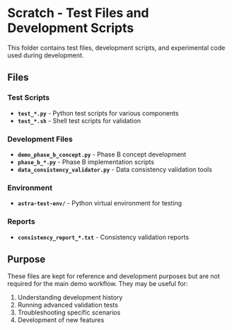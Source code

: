 # Scratch - Test Files and Development Scripts

This folder contains test files, development scripts, and experimental code used during development.

## Files

### Test Scripts
- **`test_*.py`** - Python test scripts for various components
- **`test_*.sh`** - Shell test scripts for validation

### Development Files
- **`demo_phase_b_concept.py`** - Phase B concept development
- **`phase_b_*.py`** - Phase B implementation scripts
- **`data_consistency_validator.py`** - Data consistency validation tools

### Environment
- **`astra-test-env/`** - Python virtual environment for testing

### Reports
- **`consistency_report_*.txt`** - Consistency validation reports

## Purpose

These files are kept for reference and development purposes but are not required for the main demo workflow. They may be useful for:

1. Understanding development history
2. Running advanced validation tests
3. Troubleshooting specific scenarios
4. Development of new features